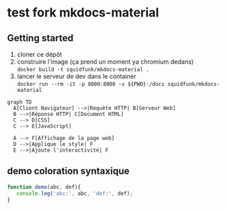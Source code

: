 # test fork mkdocs-material


## Getting started

1. cloner ce dépôt
2. construire l'image (ça prend un moment ya chromium dedans)  
   `docker build -t squidfunk/mkdocs-material .`
3. lancer le serveur de dev dans le container  
   `docker run --rm -it -p 8000:8000 -v ${PWD}:/docs squidfunk/mkdocs-material`


```mermaid
graph TD
  A[Client Navigateur] -->|Requête HTTP| B[Serveur Web]
  B -->|Réponse HTTP| C[Document HTML]
  C --> D[CSS]
  C --> E[JavaScript]
  
  A --> F[Affichage de la page web]
  D -->|Applique le style| F
  E -->|Ajoute l'interactivité| F

```

## demo coloration syntaxique
```js
function demo(abc, def){
   console.log('abc:', abc, 'def:', def);
}
```